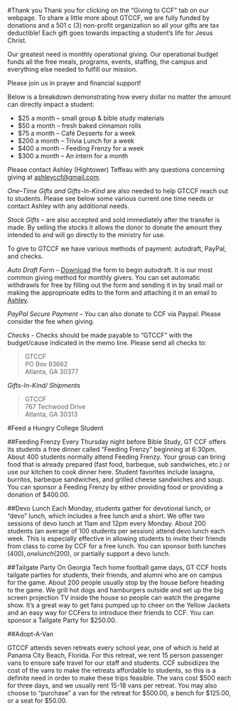 #Thank you
Thank you for clicking on the “Giving to CCF” tab on our webpage. To share a little more about GTCCF, we are fully funded by donations and a 501 c (3) non-profit organization so all your gifts are tax deductible! Each gift goes towards impacting a student’s life for Jesus Christ.

Our greatest need is monthly operational giving. Our operational budget funds all the free meals, programs, events, staffing, the campus and everything else needed to fulfill our mission.

Please join us in prayer and financial support!

Below is a breakdown demonstrating how every dollar no matter the amount can directly impact a student:

* $25 a month – small group & bible study materials
* $50 a month – fresh baked cinnamon rolls
* $75 a month – Café Desserts for a week
* $200 a month – Trivia Lunch for a week
* $400 a month – Feeding Frenzy for a week
* $300 a month – An intern for a month

Please contact Ashley (Hightower) Teffeau with any questions concerning giving at ashleyccf@gmail.com.

*One–Time Gifts and Gifts-In-Kind* are also needed to help GTCCF reach out to students. Please see below some various current one time needs or contact Ashley with any additional needs.

*Stock Gifts* – are also accepted and sold immediately after the transfer is made. By selling the stocks it allows the donor to donate the amount they intended to and will go directly to the ministry for use.

To give to GTCCF we have various methods of payment: autodraft, PayPal, and checks.

*Auto Draft Form* – [Download](http://gtccf.org/wp-content/uploads/2012/09/CCF-Autodraft-Form-Operational.doc) the form to begin autodraft. It is our most common giving method for monthly givers. You can set automatic withdrawls for free by filling out the form and sending it in by snail mail or making the approprioate edits to the form and attaching it in an email to [Ashley](ashley@gtccf.org).

*PayPal Secure Payment* – You can also donate to CCF via Paypal. Please consider the fee when giving.

*Checks* - Checks should be made payable to “GTCCF” with the budget/cause indicated in the memo line. Please send all checks to:

>GTCCF  
>PO Box 93662  
>Atlanta, GA 30377  

*Gifts-In-Kind/ Shipments*

>GTCCF  
>767 Techwood Drive  
>Atlanta, GA 30313  

#Feed a Hungry College Student

##Feeding Frenzy
Every Thursday night before Bible Study, GT CCF offers its students a free dinner called “Feeding Frenzy” beginning at 6:30pm. About 400 students normally attend Feeding Frenzy. Your group can bring food that is already prepared (fast food, barbeque, sub sandwiches, etc.) or use our kitchen to cook dinner here. Student favorites include lasagna, burritos, barbeque sandwiches, and grilled cheese sandwiches and soup. You can sponsor a Feeding Frenzy by either providing food or providing a donation of $400.00.

##Devo Lunch
Each Monday, students gather for devotional lunch, or “devo” lunch, which includes a free lunch and a short. We offer two sessions of devo lunch at 11am and 12pm every Monday. About 200 students (an average of 100 students per session) attend devo lunch each week. This is especially effective in allowing students to invite their friends from class to come by CCF for a free lunch. You can sponsor both lunches ($400), one lunch ($200), or partially support a devo lunch.

##Tailgate Party
On Georgia Tech home football game days, GT CCF hosts tailgate parties for students, their friends, and alumni who are on campus for the game. About 200 people usually stop by the house before heading to the game. We grill hot dogs and hamburgers outside and set up the big screen projection TV inside the house so people can watch the pregame show. It’s a great way to get fans pumped up to cheer on the Yellow Jackets and an easy way for CCFers to introduce their friends to CCF. You can sponsor a Tailgate Party for $250.00.

##Adopt-A-Van

GTCCF attends seven retreats every school year, one of which is held at Panama City Beach, Florida. For this retreat, we rent 15 person passenger vans to ensure safe travel for our staff and students. CCF subsidizes the cost of the vans to make the retreats affordable to students, so this is a definite need in order to make these trips feasible. The vans cost $500 each for three days, and we usually rent 15-18 vans per retreat. You may also choose to “purchase” a van for the retreat for $500.00, a bench for $125.00, or a seat for $50.00.
